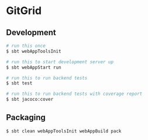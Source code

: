 # GitGrid

## Development

~~~ bash
# run this once
$ sbt webAppToolsInit

# run this to start development server up
$ sbt webAppStart run

# run this to run backend tests
$ sbt test

# run this to run backend tests with coverage report
$ sbt jacoco:cover
~~~

## Packaging

~~~ bash
$ sbt clean webAppToolsInit webAppBuild pack
~~~
